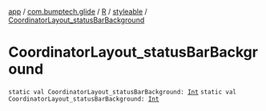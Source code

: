 [app](../../../index.md) / [com.bumptech.glide](../../index.md) / [R](../index.md) / [styleable](index.md) / [CoordinatorLayout_statusBarBackground](./-coordinator-layout_status-bar-background.md)

# CoordinatorLayout_statusBarBackground

`static val CoordinatorLayout_statusBarBackground: `[`Int`](https://kotlinlang.org/api/latest/jvm/stdlib/kotlin/-int/index.html)
`static val CoordinatorLayout_statusBarBackground: `[`Int`](https://kotlinlang.org/api/latest/jvm/stdlib/kotlin/-int/index.html)